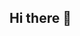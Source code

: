 ## Hi there 👋

<!--
**oguzhankircali/oguzhankircali** is a ✨ _special_ ✨ repository because its `README.md` (this file) appears on your GitHub profile.

Here are some ideas to get you started:

- 🔭 I’m currently working on Authority Partners
- 🌱 I’m currently learning Next.js
- 📫 How to reach me: oguzhankircali.com
